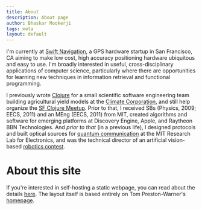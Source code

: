 ```yaml
---
title: About
description: About page
author: Bhaskar Mookerji
tags: meta
layout: default
---
```


I'm currently at [Swift Navigation](https://github.com/swift-nav/), a
GPS hardware startup in San Francisco, CA aiming to make low cost,
high accuracy positioning hardware ubiquitous and easy to use. I'm
broadly interested in useful, cross-disciplinary applications of
computer science, particularly where there are opportunities for
learning new techniques in information retrieval and functional
programming.

I previously wrote [Clojure](http://clojure.org) for a small
scientific software engineering team building agricultural yield
models at the [Climate Corporation](http://climate.com), and still
help organize the
[SF Clojure Meetup](http://www.meetup.com/The-Bay-Area-Clojure-User-Group/).
Prior to that, I received SBs (Physics, 2009; EECS, 2011) and an MEng
(EECS, 2011) from MIT, created algorithms and software for emerging
platforms at Discovery Engine, Apple, and Raytheon BBN Technologies.
And *prior to that* (in a previous life), I designed protocols and
built optical sources for
[quantum communication](http://www.rle.mit.edu/qoptics/) at the MIT
Research Lab for Electronics, and was the technical director of an
artificial vision-based [robotics contest](http://maslab.mit.edu/).

# About this site

If you're interested in self-hosting a static webpage, you can read about the
details [here](https://github.com/mookerji/spin-one.org). The layout itself is
based entirely on Tom Preston-Warner's
[homepage](https://github.com/mojombo/mojombo.github.com).
